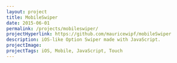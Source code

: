 ```yaml
---
layout: project
title: MobileSwiper
date: 2015-06-01
permalink: /projects/mobileswiper/
projectHyperlink: https://github.com/mauricewipf/mobileSwiper
description: iOS-like Option Swiper made with JavaScript.
projectImage:
projectTags: iOS, Mobile, JavaScript, Touch
---
```

